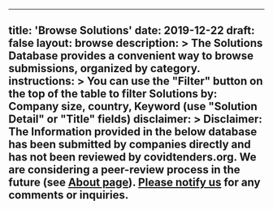 
---
title: 'Browse Solutions'
date: 2019-12-22
draft: false
layout: browse
description: >
  The Solutions Database provides a convenient way to browse submissions, organized by category.
instructions: >
    You can use the "Filter" button on the top of the table to filter Solutions by:  Company size,
    country, Keyword (use "Solution Detail" or "Title" fields)
disclaimer: >
    Disclaimer: The Information provided in the below database has been submitted by companies directly
    and has not been reviewed by covidtenders.org. We are considering a peer-review process in the
    future (see [About page](/about)). [Please notify us](/contact/feedback) for any comments or inquiries.
---

